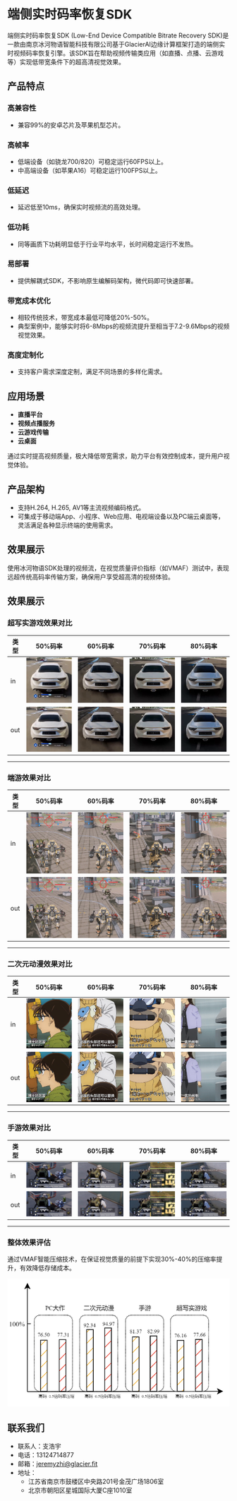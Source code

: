 # 端侧实时码率恢复SDK

端侧实时码率恢复SDK (Low-End Device Compatible Bitrate Recovery SDK)是一款由南京冰河物语智能科技有限公司基于GlacierAI边缘计算框架打造的端侧实时视频码率恢复引擎。该SDK旨在帮助视频传输类应用（如直播、点播、云游戏等）实现低带宽条件下的超高清视觉效果。

## 产品特点

### 高兼容性
- 兼容99%的安卓芯片及苹果机型芯片。

### 高帧率
- 低端设备（如骁龙700/820）可稳定运行60FPS以上。
- 中高端设备（如苹果A16）可稳定运行100FPS以上。

### 低延迟
- 延迟低至10ms，确保实时视频流的高效处理。

### 低功耗
- 同等画质下功耗明显低于行业平均水平，长时间稳定运行不发热。

### 易部署
- 提供解耦式SDK，不影响原生编解码架构，微代码即可快速部署。

### 带宽成本优化
- 相较传统技术，带宽成本最低可降低20%-50%。
- 典型案例中，能够实时将6-8Mbps的视频流提升至相当于7.2-9.6Mbps的视频视觉效果。

### 高度定制化
- 支持客户需求深度定制，满足不同场景的多样化需求。

## 应用场景
- **直播平台**
- **视频点播服务**
- **云游戏传输**
- **云桌面**

通过实时提高视频质量，极大降低带宽需求，助力平台有效控制成本，提升用户视觉体验。

## 产品架构
- 支持H.264, H.265, AV1等主流视频编码格式。
- 可集成于移动端App、小程序、Web应用、电视端设备以及PC端云桌面等，灵活满足各种显示终端的使用需求。

## 效果展示
使用冰河物语SDK处理的视频流，在视觉质量评价指标（如VMAF）测试中，表现远超传统高码率传输方案，确保用户享受超高清的视频体验。
## 效果展示

### 超写实游戏效果对比
| 类型 | 50%码率 | 60%码率 | 70%码率 | 80%码率 |
|----------|---------|---------|---------|---------|
| in | ![](show/chao_50in.png) | ![](show/chao_60in.png) | ![](show/chao_70in.png) | ![](show/chao_80in.png) |
| out | ![](show/chao_50out.png) | ![](show/chao_60out.png) | ![](show/chao_70out.png) | ![](show/chao_80out.png) |

---

### 端游效果对比
| 类型 | 50%码率 | 60%码率 | 70%码率 | 80%码率 |
|----------|---------|---------|---------|---------|
| in | ![](show/duan_50in.png) | ![](show/duan_60in.png) | ![](show/duan_70in.png) | ![](show/duan_80in.png) |
| out | ![](show/duan_50out.png) | ![](show/duan_60out.png) | ![](show/duan_70out.png) | ![](show/duan_80out.png) |

---

### 二次元动漫效果对比
| 类型 | 50%码率 | 60%码率 | 70%码率 | 80%码率 |
|----------|---------|---------|---------|---------|
| in | ![](show/er_50in.png) | ![](show/er_60in.png) | ![](show/er_70in.png) | ![](show/er_80in.png) |
| out | ![](show/er_50out.png) | ![](show/er_60out.png) | ![](show/er_70out.png) | ![](show/er_80out.png) |

---

### 手游效果对比
| 类型 | 50%码率 | 60%码率 | 70%码率 | 80%码率 |
|----------|---------|---------|---------|---------|
| in | ![](show/shou_50in.png) | ![](show/shou_60in.png) | ![](show/shou_70in.png) | ![](show/shou_80in.png) |
| out | ![](show/shou_50out.png) | ![](show/shou_60out.png) | ![](show/shou_70out.png) | ![](show/shou_80out.png) |

---

### 整体效果评估

通过VMAF智能压缩技术，在保证视觉质量的前提下实现30%-40%的压缩率提升，有效降低存储成本。

![码率压缩效果对比](show/码率压缩效果柱状图.png)


## 联系我们
- 联系人：支浩宇
- 电话：13124714877
- 邮箱：[jeremyzhi@glacier.fit](mailto:jeremyzhi@glacier.fit)
- 地址：
  - 江苏省南京市鼓楼区中央路201号金茂广场1806室
  - 北京市朝阳区星城国际大厦C座1010室

